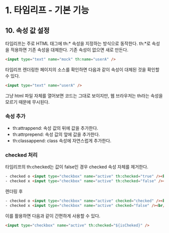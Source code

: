 # 1. 타임리프 - 기본 기능
## 10. 속성 값 설정
타임리프는 주로 HTML 태그에 th:* 속성을 지정하는 방식으로 동작한다.
th:*로 속성을 적용하면 기존 속성을 대체한다. 기존 속성이 없으면 새로 만든다.
```html
<input type="text" name="mock" th:name="userA" />
```
타임리프 렌더링한 페이지의 소스를 확인하면 다음과 같이 속성이 대체된 것을 확인할 수 있다.
```html
<input type="text" name="userA" />
```
그냥 html 파일 자체를 열어보면 코드는 그대로 보이지만, 웹 브라우저는 th라는 속성을 모르기 때문에 무시된다.

### 속성 추가
- th:attrappend: 속성 값의 뒤에 값을 추가한다.
- th:attrprepend: 속성 값의 앞에 값을 추가한다.
- th:classappend: class 속성에 자연스럽게 추가한다.

### checked 처리
타임리프의 th:checked는 값이 false인 경우 checked 속성 자체를 제거한다.
```html
- checked o <input type="checkbox" name="active" th:checked="true" /><br/>
- checked x <input type="checkbox" name="active" th:checked="false" /><br/>
```
렌더링 후
```html
- checked o <input type="checkbox" name="active" checked="checked" /><br/>
- checked x <input type="checkbox" name="active" checked="false" /><br/>
```
이를 활용하면 다음과 같이 간편하게 사용할 수 있다.
```html
<input type="checkbox" name="active" th:checked="${isCheked}" />
```
